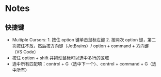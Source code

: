 # Notes

## 快捷键

- Multiple Cursors: 1. 按住 option 键单击鼠标左键 2. 按两次 option 键，第二次按住不放，然后按方向键（JetBrains）/ option + command + 方向键（VS Code）
- 按住 option + shift 并拖动鼠标可以选中多行的区域  
- 选中所有匹配项：control + G（选中下一个）、control + command + G（选中所有）
